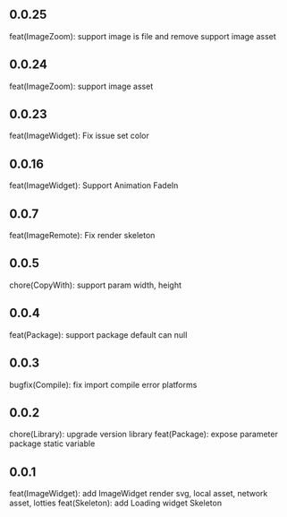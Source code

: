 ## 0.0.25
feat(ImageZoom): support image is file and remove support image asset 
## 0.0.24
feat(ImageZoom): support image asset
## 0.0.23
feat(ImageWidget): Fix issue set color
## 0.0.16
feat(ImageWidget): Support Animation FadeIn
## 0.0.7
feat(ImageRemote): Fix render skeleton

## 0.0.5
chore(CopyWith): support param width, height

## 0.0.4
feat(Package): support package default can null 

## 0.0.3

bugfix(Compile): fix import compile error platforms

## 0.0.2

chore(Library): upgrade version library
feat(Package): expose parameter package static variable
## 0.0.1

feat(ImageWidget): add ImageWidget render svg, local asset, network asset, lotties
feat(Skeleton): add Loading widget Skeleton
